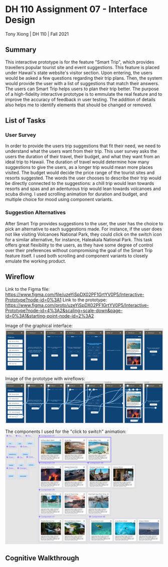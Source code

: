 # DH 110 Assignment 07 - Interface Design
Tony Xiong | DH 110 | Fall 2021

## Summary
This interactive prototype is for the feature "Smart Trip", which provides travellers popular tourist site and event suggestions. This feature is placed under Hawaii's state website's visitor section. Upon entering, the users would be asked a few questions regarding their trip plans. Then, the system would provide the user with a list of suggestions that match their answers. The users can Smart Trip helps users to plan their trip better. The purpose of a high-fidelity interactive prototype is to emmulate the real feature and to improve the accuracy of feedback in user testing. The addition of details also helps me to identify elements that should be changed or removed.

## List of Tasks
### User Survey
In order to provide the users trip suggestions that fit their need, we need to understand what the users want from their trip. This user survey asks the users the duration of their travel, their budget, and what they want from an ideal trip to Hawaii. The duration of travel would determine how many suggestions to give the users, as a longer trip would mean more places visited. The budget would decide the price range of the tourist sites and resorts suggested. The words the user chooses to describe their trip would be directly connected to the suggestions: a chill trip would lean towards resorts and spas and an adenturous trip would lean towards volcanoes and scuba diving. I used scrolling animation for duration and budget, and multiple choice for mood using component variants.

### Suggestion Alternatives
After Smart Trip provides suggestions to the user, the user has the choice to pick an alternative to each suggestions made. For instance, if the user does not like 
visiting Volcanoes National Park, they could click on the switch icon for a similar alternative, for instance, Haleakala National Park. This task offers great flexibility to the users, as they have some degree of control over their preferences without compromising the goal of the Smart Trip feature itself. I used both scrolling and component variants to closely emulate the working product.

## Wireflow
Link to the Figma file: https://www.figma.com/file/uzeYiSpDX02PF1GrtYV0P5/Interactive-Prototype?node-id=0%3A1
Link to the prototype: https://www.figma.com/proto/uzeYiSpDX02PF1GrtYV0P5/Interactive-Prototype?node-id=4%3A2&scaling=scale-down&page-id=0%3A1&starting-point-node-id=2%3A2

Image of the graphical interface:
<img src="./1.png">

Image of the prototype with wireflows:
<img src="./2.png">

The components I used for the "click to switch" animation:
<img src="./3.png">

## Cognitive Walkthrough

